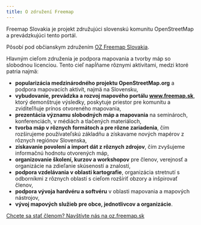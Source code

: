 ```yaml
---
title: O združení Freemap
---
```


Freemap Slovakia je projekt združujúci slovenskú komunitu OpenStreetMap a prevádzkujúci tento portál.

Pôsobí pod občianskym združením [OZ Freemap Slovakia](#show=about).

Hlavným cieľom združenia je podpora mapovania a tvorby máp so slobodnou licenciou. Tento cieľ napĺňame rôznymi aktivitami, medzi ktoré patria najmä:

- **popularizácia medzinárodného projektu OpenStreetMap.org** a podpora mapovacích aktivít, najmä na Slovensku,
- **vybudovanie, prevádzka a rozvoj mapového portálu www.freemap.sk**, ktorý demonštruje výsledky, poskytuje priestor pre komunitu a zviditeľňuje prínos otvoreného mapovania,
- **prezentácia významu slobodných máp a mapovania** na seminároch, konferenciách, v médiách a tlačených materiáloch,
- **tvorba máp v rôznych formátoch a pre rôzne zariadenia**, čím rozširujeme používateľskú základňu a získavame nových mapérov z rôznych regiónov Slovenska,
- **získavanie povolení a import dát z rôznych zdrojov**, čím zvyšujeme informačnú hodnotu otvorených máp,
- **organizovanie školení, kurzov a workshopov** pre členov, verejnosť a organizácie na zdieľanie skúseností a znalostí,
- **podpora vzdelávania v oblasti kartografie**, organizácia stretnutí s odborníkmi z rôznych oblastí s cieľom rozšíriť obzory a inšpirovať členov,
- **podpora vývoja hardvéru a softvéru** v oblasti mapovania a mapových nástrojov,
- **vývoj mapových služieb pre obce, jednotlivcov a organizácie**.

[Chcete sa stať členom? Navštívte nás na oz.freemap.sk](https://oz.freemap.sk/)
